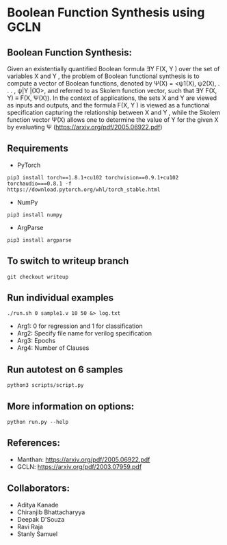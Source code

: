 # Boolean Function Synthesis using GCLN

## Boolean Function Synthesis:

Given an existentially quantified Boolean formula ∃Y F(X, Y ) over the set of variables X and Y , the problem of Boolean functional synthesis is to compute a vector of Boolean functions, denoted by Ψ(X) = <ψ1(X), ψ2(X), . . . , ψ|Y |(X)>,
and referred to as Skolem function vector, such that
∃Y F(X, Y) ≡ F(X, Ψ(X)).
In the context of applications, the sets
X and Y are viewed as inputs and outputs, and the formula
F(X, Y ) is viewed as a functional specification capturing the
relationship between X and Y , while the Skolem function vector Ψ(X) allows
one to determine the value of Y for the given X by evaluating Ψ (https://arxiv.org/pdf/2005.06922.pdf)

## Requirements
- PyTorch 
```
pip3 install torch==1.8.1+cu102 torchvision==0.9.1+cu102 torchaudio===0.8.1 -f https://download.pytorch.org/whl/torch_stable.html
```
- NumPy
```
pip3 install numpy
```
- ArgParse
```
pip3 install argparse
```
<!-- - Z3
```
pip install z3-solver
```
-ANTLR4
```
pip install antlr4-python3-runtime
``` -->

## To switch to writeup branch
```git checkout writeup```

## Run individual examples
```
./run.sh 0 sample1.v 10 50 &> log.txt
```
- Arg1: 0 for regression and 1 for classification
- Arg2: Specify file name for verilog specification
- Arg3: Epochs
- Arg4: Number of Clauses

## Run autotest on 6 samples
```python3 scripts/script.py```

## More information on options:
```
python run.py --help
```

## References:
- Manthan: https://arxiv.org/pdf/2005.06922.pdf
- GCLN: https://arxiv.org/pdf/2003.07959.pdf

## Collaborators:
- Aditya Kanade
- Chiranjib Bhattacharyya
- Deepak D'Souza
- Ravi Raja
- Stanly Samuel
